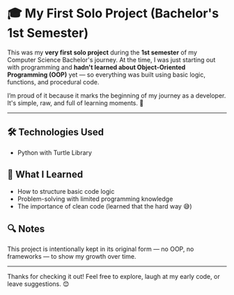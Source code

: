 # 🎓 My First Solo Project (Bachelor's 1st Semester)

This was my **very first solo project** during the **1st semester** of my Computer Science Bachelor's journey. At the time, I was just starting out with programming and **hadn't learned about Object-Oriented Programming (OOP)** yet — so everything was built using basic logic, functions, and procedural code.

I’m proud of it because it marks the beginning of my journey as a developer. It's simple, raw, and full of learning moments. 🌱

---

## 🛠️ Technologies Used
- Python with Turtle Library

## 🚧 What I Learned
- How to structure basic code logic
- Problem-solving with limited programming knowledge
- The importance of clean code (learned that the hard way 😅)

## 🔍 Notes
This project is intentionally kept in its original form — no OOP, no frameworks — to show my growth over time.

---

Thanks for checking it out! Feel free to explore, laugh at my early code, or leave suggestions. 😊

